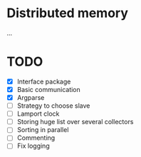 # Distributed memory

...

# TODO

- [X] Interface package
- [X] Basic communication
- [X] Argparse
- [ ] Strategy to choose slave
- [ ] Lamport clock
- [ ] Storing huge list over several collectors
- [ ] Sorting in parallel
- [ ] Commenting
- [ ] Fix logging